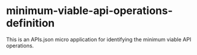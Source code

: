 # minimum-viable-api-operations-definition
This is an APIs.json micro application for identifying the minimum viable API operations.
